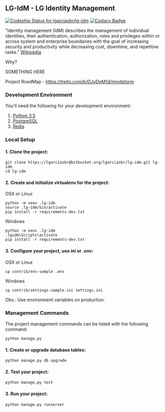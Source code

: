 ## LG-IdM - LG Identity Management

[ ![Codeship Status for lgarciasbr/lg-idm](https://codeship.com/projects/875dd1c0-6694-0133-fcc4-72bdfd530753/status?branch=master)](https://codeship.com/projects/113803)
[![Codacy Badge](https://api.codacy.com/project/badge/Grade/ae7d8519e3cd459ab55bd82d16136056)](https://www.codacy.com/app/leandro-garcias/lg-idm?utm_source=lgarciasbr@bitbucket.org&amp;utm_medium=referral&amp;utm_content=lgarciasbr/lg-idm&amp;utm_campaign=Badge_Grade)

"Identity management (IdM) describes the management of individual identities, their authentication, authorization, roles and privileges within or across system and enterprise boundaries with the goal of increasing security and productivity while decreasing cost, downtime, and repetitive tasks."
[Wikipedia](https://en.wikipedia.org/wiki/Identity_management_system)

Why?

SOMETHING HERE

Project RoadMap - https://trello.com/b/DJvDqM1d/mindstorm

### Development Environment

You'll need the following for your development environment:

1. [Python 3.5](http://www.python.org/)
2. [PostgreSQL](https://www.postgresql.org/)
3. [Redis](http://redis.io/)

### Local Setup

#### 1. Clone the project:

```console
git clone https://lgarciasbr@bitbucket.org/lgarciasbr/lg-idm.git lg-idm
cd lg-idm
```

#### 2. Create and initialize virtualenv for the project:

OSX or Linux
```console
python -m venv .lg-idm
source .lg-idm/bin/activate
pip install -r requirements-dev.txt
```

Windows
```console
python -m venv .lg-idm
.lgidm\Scripts\activate
pip install -r requirements-dev.txt
```

#### 3. Configure your project, use *ini* or *.env*:

OSX or Linux
```console
cp contrib/env-sample .env
```

Windows
```console
cp contrib/settings-sample.ini settings.ini
```

Obs.: Use environment variables on production.

### Management Commands

The project management commands can be listed with the following command:

```console
python manage.py
```

#### 1. Create or upgrade database tables:

```console
python manage.py db upgrade
```

#### 2. Test your project:

```console
python manage.py test
```


#### 3. Run your project:

```console
python manage.py runserver
```
